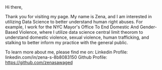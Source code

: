 Hi there,

Thank you for visiting my page. My name is Zena, and I am interested in utilizing Data Science to better understand human right abuses. For example, I work for the NYC Mayor's Office To End Domestic And Gender-Based Violence, where I utilize data science  central limit theorom to understand domestic violence, sexual violence, human trafficking, and stalking to better inform my practice with the general public.

To learn more about me, please find me on:
Linkedin Profile: linkedin.com/in/zena-s-8b8083150
Github Profile: https://github.com/zenasawaged


